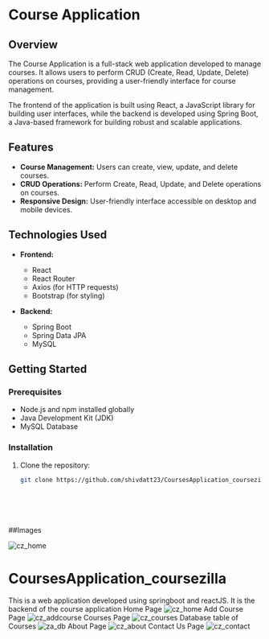 # Course Application

## Overview

The Course Application is a full-stack web application developed to manage courses. It allows users to perform CRUD (Create, Read, Update, Delete) operations on courses, providing a user-friendly interface for course management.

The frontend of the application is built using React, a JavaScript library for building user interfaces, while the backend is developed using Spring Boot, a Java-based framework for building robust and scalable applications.

## Features

- **Course Management:** Users can create, view, update, and delete courses.
- **CRUD Operations:** Perform Create, Read, Update, and Delete operations on courses.
- **Responsive Design:** User-friendly interface accessible on desktop and mobile devices.

## Technologies Used

- **Frontend:**
  - React
  - React Router
  - Axios (for HTTP requests)
  - Bootstrap (for styling)

- **Backend:**
  - Spring Boot
  - Spring Data JPA
  - MySQL

## Getting Started

### Prerequisites

- Node.js and npm installed globally
- Java Development Kit (JDK)
- MySQL Database

### Installation

1. Clone the repository:

   ```bash
   git clone https://github.com/shivdatt23/CoursesApplication_coursezilla.git







##Images



![cz_home](https://user-images.githubusercontent.com/64527116/215238690-d8e62b46-cad1-41eb-a3c3-1a3b3b519f5f.png)
# CoursesApplication_coursezilla
This is a web application developed using springboot and reactJS. It is the backend of the course application
Home Page
![cz_home](https://user-images.githubusercontent.com/64527116/215238705-b497a5c2-6ca2-41f8-9cf8-17aedb140ce5.png)
Add Course Page
![cz_addcourse](https://user-images.githubusercontent.com/64527116/215238718-04c35080-3fd5-464d-9a8b-3f0fa2df7739.png)
Courses Page
![cz_courses](https://user-images.githubusercontent.com/64527116/215238727-280a5b99-10e6-4c5b-b14a-022e12ed1a2e.png)
Database table of Courses
![za_db](https://user-images.githubusercontent.com/64527116/215238753-7aa41d13-8a00-48f0-8a8b-2790e2cdafbd.png)
About Page
![cz_about](https://user-images.githubusercontent.com/64527116/215238741-99b6fedc-864e-499a-92a6-85fcdfdeca3c.png)
Contact Us Page
![cz_contact](https://user-images.githubusercontent.com/64527116/215238750-83e92315-5aeb-4e43-a92e-79a2ddb6e011.png)


